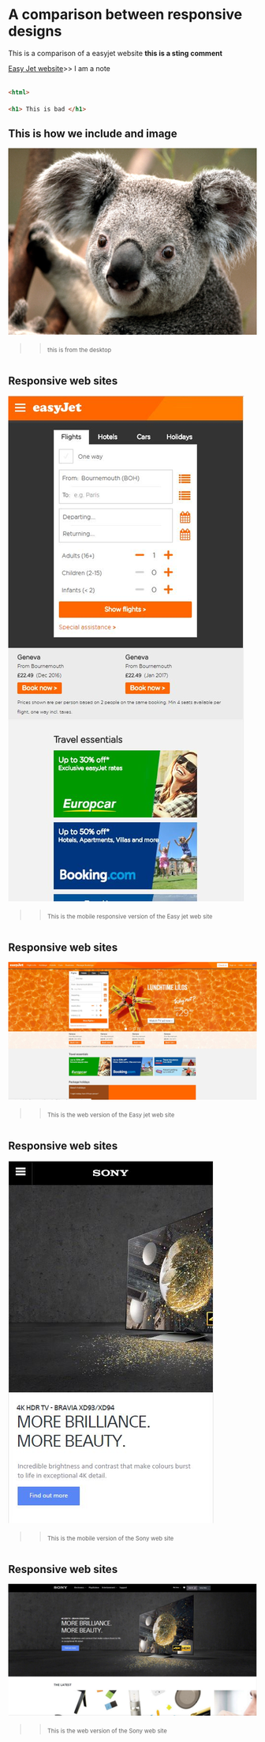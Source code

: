# A comparison between responsive designs

This is a comparison of a easyjet website **this is a sting comment**

[Easy Jet website](http://www.easyjet.com/en)>> I am a note

```html

<html>

<h1> This is bad </h1>

```
## This is how we include and image 
![This is an image](Koala.jpg)
>> <sub> this is from the desktop </sub>

```

``` 
## Responsive web sites 
![Easy jet web site](easyjetmobile.JPG)
>> <sub> This is the mobile responsive version of the Easy jet web site </sub>

```
```
## Responsive web sites 
![Easy jet web site](easyjetweb.JPG)
>> <sub> This is the web version of the Easy jet web site </sub>

```
```
## Responsive web sites 
![Easy jet web site](sonymobile.JPG)
>> <sub> This is the mobile version of the Sony web site </sub>

```
```
## Responsive web sites 
![Easy jet web site](sonyweb.JPG)
>> <sub> This is the web version of the Sony web site </sub>

```

